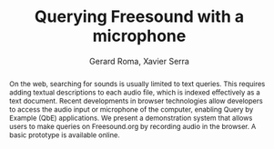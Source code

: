 --- 
  title: "Querying Freesound with a microphone" 
  abstract: "On the web, searching for sounds is usually limited to text queries. This requires adding textual descriptions to each audio file, which is indexed effectively as a text document. Recent developments in browser technologies allow developers to access the audio input or microphone of the computer, enabling Query by Example (QbE) applications. We present a demonstration system that allows users to make queries on Freesound.org by recording audio in the browser. A basic prototype is available online." 
  address: "Paris" 
  author: "Gerard Roma, Xavier Serra" 
  booktitle: "Proceedings of the International Web Audio Conference" 
  editor: "Samuel Goldszmidt, Norbert Schnell, Victor Saiz, Benjamin Matuszewski" 
  month: "Proceedings of the International Web Audio Conference"
  pages: "" 
  publisher: "IRCAM" 
  series: "WAC '15"
  type: "Poster"  
  year: "2015" 
  id: "2015_EA_37" 
  tags: year2015 
  pdflink: /_data/papers/pdf/2015/2015_37.pdf
  ISSN: 2663-5844
---